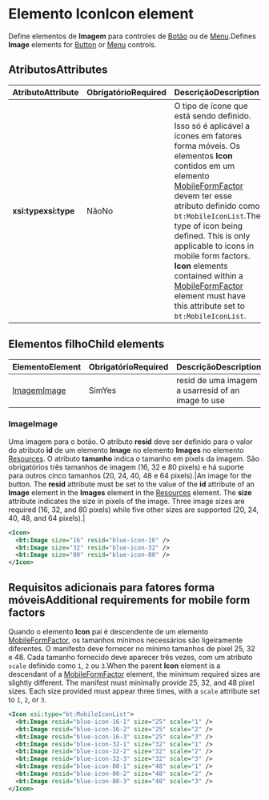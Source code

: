 # <a name="icon-element"></a><span data-ttu-id="23e8f-101">Elemento Icon</span><span class="sxs-lookup"><span data-stu-id="23e8f-101">Icon element</span></span>

<span data-ttu-id="23e8f-102">Define elementos de **Imagem** para controles de [Botão](control.md#button-control) ou de [Menu](control.md#menu-dropdown-button-controls).</span><span class="sxs-lookup"><span data-stu-id="23e8f-102">Defines **Image** elements for [Button](control.md#button-control) or [Menu](control.md#menu-dropdown-button-controls) controls.</span></span>

## <a name="attributes"></a><span data-ttu-id="23e8f-103">Atributos</span><span class="sxs-lookup"><span data-stu-id="23e8f-103">Attributes</span></span>

|  <span data-ttu-id="23e8f-104">Atributo</span><span class="sxs-lookup"><span data-stu-id="23e8f-104">Attribute</span></span>  |  <span data-ttu-id="23e8f-105">Obrigatório</span><span class="sxs-lookup"><span data-stu-id="23e8f-105">Required</span></span>  |  <span data-ttu-id="23e8f-106">Descrição</span><span class="sxs-lookup"><span data-stu-id="23e8f-106">Description</span></span>  |
|:-----|:-----|:-----|
|  <span data-ttu-id="23e8f-107">**xsi:type**</span><span class="sxs-lookup"><span data-stu-id="23e8f-107">**xsi:type**</span></span>  |  <span data-ttu-id="23e8f-108">Não</span><span class="sxs-lookup"><span data-stu-id="23e8f-108">No</span></span>  | <span data-ttu-id="23e8f-p101">O tipo de ícone que está sendo definido. Isso só é aplicável a ícones em fatores forma móveis. Os elementos **Icon** contidos em um elemento [MobileFormFactor](mobileformfactor.md) devem ter esse atributo definido como `bt:MobileIconList`.</span><span class="sxs-lookup"><span data-stu-id="23e8f-p101">The type of icon being defined. This is only applicable to icons in mobile form factors. **Icon** elements contained within a [MobileFormFactor](mobileformfactor.md) element must have this attribute set to `bt:MobileIconList`.</span></span> |

## <a name="child-elements"></a><span data-ttu-id="23e8f-112">Elementos filho</span><span class="sxs-lookup"><span data-stu-id="23e8f-112">Child elements</span></span>

|  <span data-ttu-id="23e8f-113">Elemento</span><span class="sxs-lookup"><span data-stu-id="23e8f-113">Element</span></span> |  <span data-ttu-id="23e8f-114">Obrigatório</span><span class="sxs-lookup"><span data-stu-id="23e8f-114">Required</span></span>  |  <span data-ttu-id="23e8f-115">Descrição</span><span class="sxs-lookup"><span data-stu-id="23e8f-115">Description</span></span>  |
|:-----|:-----|:-----|
|  [<span data-ttu-id="23e8f-116">Imagem</span><span class="sxs-lookup"><span data-stu-id="23e8f-116">Image</span></span>](#image)        | <span data-ttu-id="23e8f-117">Sim</span><span class="sxs-lookup"><span data-stu-id="23e8f-117">Yes</span></span> |   <span data-ttu-id="23e8f-118">resid de uma imagem a usar</span><span class="sxs-lookup"><span data-stu-id="23e8f-118">resid of an image to use</span></span>         |

### <a name="image"></a><span data-ttu-id="23e8f-119">Image</span><span class="sxs-lookup"><span data-stu-id="23e8f-119">Image</span></span>

<span data-ttu-id="23e8f-p102">Uma imagem para o botão. O atributo **resid** deve ser definido para o valor do atributo **id** de um elemento **Image** no elemento **Images** no elemento [Resources](resources.md). O atributo **tamanho** indica o tamanho em pixels da imagem. São obrigatórios três tamanhos de imagem (16, 32 e 80 pixels) e há suporte para outros cinco tamanhos (20, 24, 40, 48 e 64 pixels).|</span><span class="sxs-lookup"><span data-stu-id="23e8f-p102">An image for the button. The  **resid** attribute must be set to the value of the **id** attribute of an **Image** element in the **Images** element in the [Resources](resources.md) element. The **size** attribute indicates the size in pixels of the image. Three image sizes are required (16, 32, and 80 pixels) while five other sizes are supported (20, 24, 40, 48, and 64 pixels).|</span></span>

```xml
<Icon>
  <bt:Image size="16" resid="blue-icon-16" />
  <bt:Image size="32" resid="blue-icon-32" />
  <bt:Image size="80" resid="blue-icon-80" />
</Icon>
```

## <a name="additional-requirements-for-mobile-form-factors"></a><span data-ttu-id="23e8f-124">Requisitos adicionais para fatores forma móveis</span><span class="sxs-lookup"><span data-stu-id="23e8f-124">Additional requirements for mobile form factors</span></span>

<span data-ttu-id="23e8f-p103">Quando o elemento **Icon** pai é descendente de um elemento [MobileFormFactor](mobileformfactor.md), os tamanhos mínimos necessários são ligeiramente diferentes. O manifesto deve fornecer no mínimo tamanhos de pixel 25, 32 e 48. Cada tamanho fornecido deve aparecer três vezes, com um atributo `scale` definido como `1`, `2` ou `3`.</span><span class="sxs-lookup"><span data-stu-id="23e8f-p103">When the parent **Icon** element is a descendant of a [MobileFormFactor](mobileformfactor.md) element, the minimum required sizes are slightly different. The manifest must minimally provide 25, 32, and 48 pixel sizes. Each size provided must appear three times, with a `scale` attribute set to `1`, `2`, or `3`.</span></span>

```xml
<Icon xsi:type="bt:MobileIconList">
  <bt:Image resid="blue-icon-16-1" size="25" scale="1" />
  <bt:Image resid="blue-icon-16-2" size="25" scale="2" />
  <bt:Image resid="blue-icon-16-3" size="25" scale="3" />
  <bt:Image resid="blue-icon-32-1" size="32" scale="1" />
  <bt:Image resid="blue-icon-32-2" size="32" scale="2" />
  <bt:Image resid="blue-icon-32-3" size="32" scale="3" />
  <bt:Image resid="blue-icon-80-1" size="48" scale="1" />
  <bt:Image resid="blue-icon-80-2" size="48" scale="2" />
  <bt:Image resid="blue-icon-80-3" size="48" scale="3" />
</Icon>
```